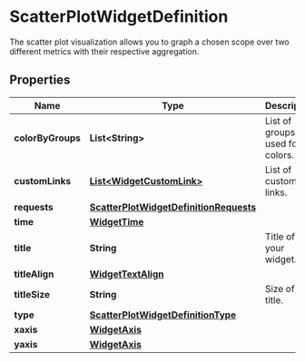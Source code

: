 

# ScatterPlotWidgetDefinition

The scatter plot visualization allows you to graph a chosen scope over two different metrics with their respective aggregation.
## Properties

Name | Type | Description | Notes
------------ | ------------- | ------------- | -------------
**colorByGroups** | **List&lt;String&gt;** | List of groups used for colors. |  [optional]
**customLinks** | [**List&lt;WidgetCustomLink&gt;**](WidgetCustomLink.md) | List of custom links. |  [optional]
**requests** | [**ScatterPlotWidgetDefinitionRequests**](ScatterPlotWidgetDefinitionRequests.md) |  | 
**time** | [**WidgetTime**](WidgetTime.md) |  |  [optional]
**title** | **String** | Title of your widget. |  [optional]
**titleAlign** | [**WidgetTextAlign**](WidgetTextAlign.md) |  |  [optional]
**titleSize** | **String** | Size of the title. |  [optional]
**type** | [**ScatterPlotWidgetDefinitionType**](ScatterPlotWidgetDefinitionType.md) |  | 
**xaxis** | [**WidgetAxis**](WidgetAxis.md) |  |  [optional]
**yaxis** | [**WidgetAxis**](WidgetAxis.md) |  |  [optional]



